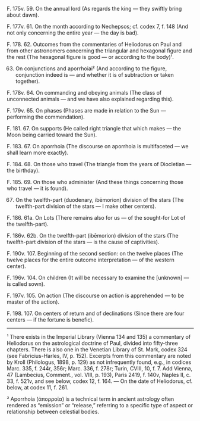 F. 175v. 59. On the annual lord (As regards the king — they swiftly bring about dawn).

F. 177v. 61. On the month according to Nechepsos; cf. codex 7, f. 148 (And not only concerning the entire year — the day is bad).

F. 178. 62. Outcomes from the commentaries of Heliodorus on Paul and from other astronomers concerning the triangular and hexagonal figure and the rest (The hexagonal figure is good — or according to the body)¹.

63. On conjunctions and aporrhoiai² (And according to the figure, conjunction indeed is — and whether it is of subtraction or taken together).

F. 178v. 64. On commanding and obeying animals (The class of unconnected animals — and we have also explained regarding this).

F. 179v. 65. On phases (Phases are made in relation to the Sun — performing the commendation).

F. 181. 67. On supports (He called right triangle that which makes — the Moon being carried toward the Sun).

F. 183. 67. On aporrhoia (The discourse on aporrhoia is multifaceted — we shall learn more exactly).

F. 184. 68. On those who travel (The triangle from the years of Diocletian — the birthday).

F. 185. 69. On those who administer (And these things concerning those who travel — it is found).

67. On the twelfth-part (duodenary, ibēmorion) division of the stars (The twelfth-part division of the stars — I make other centers).

F. 186. 61a. On Lots (There remains also for us — of the sought-for Lot of the twelfth-part).

F. 186v. 62b. On the twelfth-part (ibēmorion) division of the stars (The twelfth-part division of the stars — is the cause of captivities).

F. 190v. 107. Beginning of the second section: on the twelve places (The twelve places for the entire outcome interpretation — of the western center).

F. 196v. 104. On children (It will be necessary to examine the [unknown] — is called sown).

F. 197v. 105. On action (The discourse on action is apprehended — to be master of the action).

F. 198. 107. On centers of return and of declinations (Since there are four centers — if the fortune is benefic).

---

¹ There exists in the Imperial Library (Vienna 134 and 135) a commentary of Heliodorus on the astrological doctrine of Paul, divided into fifty-three chapters. There is also one in the Venetian Library of St. Mark, codex 324 (see Fabricius-Harles, IV, p. 152). Excerpts from this commentary are noted by Kroll (Philologus, 1898, p. 129) as not infrequently found, e.g., in codices Marc. 335, f. 244r, 356r; Marc. 336, f. 278r; Turin, CVIII, 10, f. 7. Add Vienna, 47 (Lambecius, Comment., vol. VIII, p. 193), Paris 2419, f. 140v, Naples II, c. 33, f. 521v, and see below, codex 12, f. 164. — On the date of Heliodorus, cf. below, at codex 11, f. 261.

² Aporrhoia (ἀπορροία) is a technical term in ancient astrology often rendered as “emission” or “release,” referring to a specific type of aspect or relationship between celestial bodies.